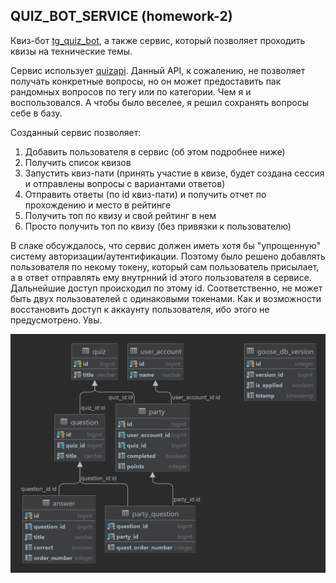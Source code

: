 ## QUIZ_BOT_SERVICE  (homework-2)

Квиз-бот [tg_quiz_bot](https://gitlab.ozon.dev/dimayasha7123/homework-2-dimayasha7123-botclient), а также сервис, который позволяет проходить квизы на технические темы.

Сервис использует [quizapi](https://quizapi.io/). Данный API, к сожалению, не позволяет получать конкретные вопросы, но он может предоставить пак рандомных вопросов по тегу или по категории. Чем я и воспользовался. А чтобы было веселее, я решил сохранять вопросы себе в базу.

Созданный сервис позволяет:
1. Добавить пользователя в сервис (об этом подробнее ниже)
2. Получить список квизов
3. Запустить квиз-пати (принять участие в квизе, будет создана сессия и отправлены вопросы с вариантами ответов)
4. Отправить ответы (по id квиз-пати) и получить отчет по прохождению и место в рейтинге
5. Получить топ по квизу и свой рейтинг в нем
6. Просто получить топ по квизу (без привязки к пользователю)

В слаке обсуждалось, что сервис должен иметь хотя бы "упрощенную" систему авторизации/аутентификации. Поэтому было решено добавлять пользователя по некому токену, который сам пользователь присылает, а в ответ отправлять ему внутрнний id этого пользователя в сервисе. Дальнейшие доступ происходил по этому id. Соответственно, не может быть двух пользователей с одинаковыми токенами. Как и возможности восстановить доступ к аккаунту пользователя, ибо этого не предусмотрено. Увы.

![Итоговая схема БД](schema.png)
